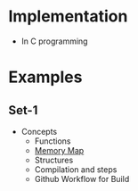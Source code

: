 # Implementation
* In C programming

# Examples
## Set-1
* Concepts
    * Functions
    * [Memory Map](https://www.hackerearth.com/practice/notes/memory-layout-of-c-program/)
    * Structures
    * Compilation and steps
    * Github Workflow for Build